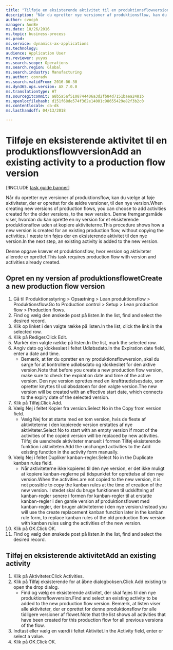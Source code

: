 ```yaml
--- 
title: "Tilføje en eksisterende aktivitet til en produktionsflowversion"
description: "Når du opretter nye versioner af produktionsflow, kan du vælge at føje aktiviteter, der er oprettet for de ældre versioner, til den nye version."
author: cvocph
manager: AnnBe
ms.date: 10/26/2016
ms.topic: business-process
ms.prod: 
ms.service: dynamics-ax-applications
ms.technology: 
audience: Application User
ms.reviewer: yuyus
ms.search.scope: Operations
ms.search.region: Global
ms.search.industry: Manufacturing
ms.author: conradv
ms.search.validFrom: 2016-06-30
ms.dyn365.ops.version: AX 7.0.0
ms.translationtype: HT
ms.sourcegitcommit: a8b5a5af5108744406a3d2fb84d7151baea2481b
ms.openlocfilehash: d151f68de574f362e14001c98655429e82f3b2c0
ms.contentlocale: da-dk
ms.lasthandoff: 04/13/2018

---
```

# <a name="add-an-existing-activity-to-a-production-flow-version"></a><span data-ttu-id="865a1-103">Tilføje en eksisterende aktivitet til en produktionsflowversion</span><span class="sxs-lookup"><span data-stu-id="865a1-103">Add an existing activity to a production flow version</span></span>

[!INCLUDE [task guide banner](../../includes/task-guide-banner.md)]

<span data-ttu-id="865a1-104">Når du opretter nye versioner af produktionsflow, kan du vælge at føje aktiviteter, der er oprettet for de ældre versioner, til den nye version.</span><span class="sxs-lookup"><span data-stu-id="865a1-104">When creating new versions of production flows, you can choose to add activities created for the older versions, to the new version.</span></span> <span data-ttu-id="865a1-105">Denne fremgangsmåde viser, hvordan du kan oprette en ny version for et eksisterende produktionsflow uden at kopiere aktiviteterne.</span><span class="sxs-lookup"><span data-stu-id="865a1-105">This procedure shows how a new version is created for an existing production flow, without copying the activities.</span></span> <span data-ttu-id="865a1-106">I næste trin føjes der en eksisterende aktivitet til den nye version.</span><span class="sxs-lookup"><span data-stu-id="865a1-106">In the next step, an existing activity is added to the new version.</span></span> 

<span data-ttu-id="865a1-107">Denne opgave kræver et produktionsflow, hvor version og aktiviteter allerede er oprettet.</span><span class="sxs-lookup"><span data-stu-id="865a1-107">This task requires production flow with version and activities already created.</span></span>


## <a name="create-a-new-production-flow-version"></a><span data-ttu-id="865a1-108">Opret en ny version af produktionsflowet</span><span class="sxs-lookup"><span data-stu-id="865a1-108">Create a new production flow version</span></span>
1. <span data-ttu-id="865a1-109">Gå til Produktionsstyring > Opsætning > Lean produktionsflow > Produktionsflow.</span><span class="sxs-lookup"><span data-stu-id="865a1-109">Go to Production control > Setup > Lean production flow > Production flows.</span></span>
2. <span data-ttu-id="865a1-110">Find og vælg den ønskede post på listen.</span><span class="sxs-lookup"><span data-stu-id="865a1-110">In the list, find and select the desired record.</span></span>
3. <span data-ttu-id="865a1-111">Klik op linket i den valgte række på listen.</span><span class="sxs-lookup"><span data-stu-id="865a1-111">In the list, click the link in the selected row.</span></span>
4. <span data-ttu-id="865a1-112">Klik på Rediger.</span><span class="sxs-lookup"><span data-stu-id="865a1-112">Click Edit.</span></span>
5. <span data-ttu-id="865a1-113">Markér den valgte række på listen.</span><span class="sxs-lookup"><span data-stu-id="865a1-113">In the list, mark the selected row.</span></span>
6. <span data-ttu-id="865a1-114">Angiv dato og klokkeslæt i feltet Udløbsdato.</span><span class="sxs-lookup"><span data-stu-id="865a1-114">In the Expiration date field, enter a date and time.</span></span>
    * <span data-ttu-id="865a1-115">Bemærk, at før du opretter en ny produktionsflowversion, skal du sørge for at kontrollere udløbsdato og klokkeslæt for den aktive version.</span><span class="sxs-lookup"><span data-stu-id="865a1-115">Note that before you create a new production flow version, make sure to check the expiration date and time of the active version.</span></span> <span data-ttu-id="865a1-116">Den nye version oprettes med en ikrafttrædelsesdato, som opretter knyttes til udløbsdatoen for den valgte version.</span><span class="sxs-lookup"><span data-stu-id="865a1-116">The new version will be created with an effective start date, which connects to the expiry date of the selected version.</span></span>  
7. <span data-ttu-id="865a1-117">Klik på Tilføj.</span><span class="sxs-lookup"><span data-stu-id="865a1-117">Click Add.</span></span>
8. <span data-ttu-id="865a1-118">Vælg Nej i feltet Kopier fra version.</span><span class="sxs-lookup"><span data-stu-id="865a1-118">Select No in the Copy from version field.</span></span>
    * <span data-ttu-id="865a1-119">Vælg Nej for at starte med en tom version, hvis de fleste af aktiviteterne i den kopierede version erstattes af nye aktiviteter.</span><span class="sxs-lookup"><span data-stu-id="865a1-119">Select No to start with an empty version if most of the activities of the copied version will be replaced by new activities.</span></span> <span data-ttu-id="865a1-120">Tilføj de uændrede aktiviteter manuelt i formen Tilføj eksisterende funktion i aktiviteten.</span><span class="sxs-lookup"><span data-stu-id="865a1-120">Add the unchanged activities to the Add existing function in the activity form manually.</span></span>  
9. <span data-ttu-id="865a1-121">Vælg Nej i feltet Dupliker kanban-regler.</span><span class="sxs-lookup"><span data-stu-id="865a1-121">Select No in the Duplicate kanban rules field.</span></span>
    * <span data-ttu-id="865a1-122">Når aktiviteterne ikke kopieres til den nye version, er det ikke muligt at kopiere kanban-reglerne på tidspunktet for oprettelse af den nye version.</span><span class="sxs-lookup"><span data-stu-id="865a1-122">When the activities are not copied to the new version, it is not possible to copy the kanban rules at the time of creation of the new version.</span></span>   <span data-ttu-id="865a1-123">I stedet skal du bruge funktionen til udskiftning af kanban-regler senere i formen for kanban-regler til at erstatte kanban-regler i den gamle version af produktionsflowet med kanban-regler, der bruger aktiviteterne i den nye version.</span><span class="sxs-lookup"><span data-stu-id="865a1-123">Instead you will use the create replacement kanban function later in the kanban rule form, to replace kanban rules of the old production flow version with kanban rules using the activities of the new version.</span></span>  
10. <span data-ttu-id="865a1-124">Klik på OK.</span><span class="sxs-lookup"><span data-stu-id="865a1-124">Click OK.</span></span>
11. <span data-ttu-id="865a1-125">Find og vælg den ønskede post på listen.</span><span class="sxs-lookup"><span data-stu-id="865a1-125">In the list, find and select the desired record.</span></span>

## <a name="add-an-existing-activity"></a><span data-ttu-id="865a1-126">Tilføj en eksisterende aktivitet</span><span class="sxs-lookup"><span data-stu-id="865a1-126">Add an existing activity</span></span>
1. <span data-ttu-id="865a1-127">Klik på Aktiviteter.</span><span class="sxs-lookup"><span data-stu-id="865a1-127">Click Activities.</span></span>
2. <span data-ttu-id="865a1-128">Klik på Tilføj eksisterende for at åbne dialogboksen.</span><span class="sxs-lookup"><span data-stu-id="865a1-128">Click Add existing to open the drop dialog.</span></span>
    * <span data-ttu-id="865a1-129">Find og vælg en eksisterende aktivitet, der skal føjes til den nye produktionsflowversion.</span><span class="sxs-lookup"><span data-stu-id="865a1-129">Find and select an existing activity to be added to the new production flow version.</span></span>  <span data-ttu-id="865a1-130">Bemærk, at listen viser alle aktiviteter, der er oprettet for denne produktionsflow for alle tidligere versioner af flowet.</span><span class="sxs-lookup"><span data-stu-id="865a1-130">Note that the list shows all activities that have been created for this production flow for all previous versions of the flow.</span></span>  
3. <span data-ttu-id="865a1-131">Indtast eller vælg en værdi i feltet Aktivitet.</span><span class="sxs-lookup"><span data-stu-id="865a1-131">In the Activity field, enter or select a value.</span></span>
4. <span data-ttu-id="865a1-132">Klik på OK.</span><span class="sxs-lookup"><span data-stu-id="865a1-132">Click OK.</span></span>


